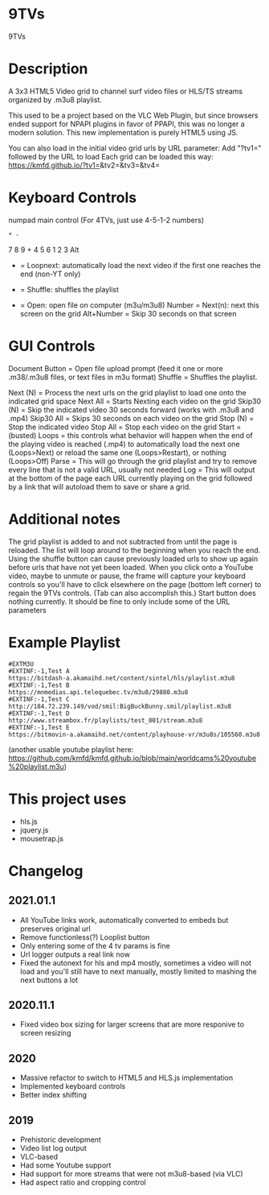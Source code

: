 # 9TVs
9TVs


# Description
A 3x3 HTML5 Video grid to channel surf video files or HLS/TS streams organized by .m3u8 playlist.

This used to be a project based on the VLC Web Plugin, but since browsers ended support for NPAPI plugins in favor of PPAPI, this was no longer a modern solution.
This new implementation is purely HTML5 using JS.

You can also load in the initial video grid urls by URL parameter:
Add "?tv1=" followed by the URL to load
Each grid can be loaded this way:
https://kmfd.github.io/?tv1=<URL1>&tv2=<URL2>&tv3=<URL3>&tv4=<URL4>


# Keyboard Controls

numpad main control
(For 4TVs, just use 4-5-1-2 numbers)

    * -
7 8 9 +
4 5 6
1 2 3
Alt

* = Loopnext: automatically load the next video if the first one reaches the end (non-YT only)
- = Shuffle: shuffles the playlist
+ = Open: open file on computer (m3u/m3u8)
Number = Next(n): next this screen on the grid
Alt+Number = Skip 30 seconds on that screen


# GUI Controls

Document Button = Open file upload prompt (feed it one or more .m38/.m3u8 files, or text files in m3u format)
Shuffle = Shuffles the playlist.

Next (N) = Process the next urls on the grid playlist to load one onto the indicated grid space
Next All = Starts Nexting each video on the grid
Skip30 (N) = Skip the indicated video 30 seconds forward (works with .m3u8 and .mp4)
Skip30 All = Skips 30 seconds on each video on the grid
Stop (N) = Stop the indicated video
Stop All = Stop each video on the grid
Start = (busted)
Loops = this controls what behavior will happen when the end of the playing video is reached (.mp4) to automatically load the next one (Loops>Next) or reload the same one (Loops>Restart), or nothing (Loops>Off)
Parse = This will go through the grid playlist and try to remove every line that is not a valid URL, usually not needed
Log = This will output at the bottom of the page each URL currently playing on the grid followed by a link that will autoload them to save or share a grid.


# Additional notes
The grid playlist is added to and not subtracted from until the page is reloaded.
The list will loop around to the beginning when you reach the end.
Using the shuffle button can cause previously loaded urls to show up again before urls that have not yet been loaded.
When you click onto a YouTube video, maybe to unmute or pause, the frame will capture your keyboard controls so you'll have to click elsewhere on the page (bottom left corner) to regain the 9TVs controls. (Tab can also accomplish this.)
Start button does nothing currently.
It should be fine to only include some of the URL parameters




# Example Playlist

```
#EXTM3U
#EXTINF:-1,Test A
https://bitdash-a.akamaihd.net/content/sintel/hls/playlist.m3u8
#EXTINF:-1,Test B
https://mnmedias.api.telequebec.tv/m3u8/29880.m3u8
#EXTINF:-1,Test C
http://184.72.239.149/vod/smil:BigBuckBunny.smil/playlist.m3u8
#EXTINF:-1,Test D
http://www.streambox.fr/playlists/test_001/stream.m3u8
#EXTINF:-1,Test E
https://bitmovin-a.akamaihd.net/content/playhouse-vr/m3u8s/105560.m3u8
```
(another usable youtube playlist here: https://github.com/kmfd/kmfd.github.io/blob/main/worldcams%20youtube%20playlist.m3u)


# This project uses
* hls.js
* jquery.js
* mousetrap.js


# Changelog

## 2021.01.1
* All YouTube links work, automatically converted to embeds but preserves original url
* Remove functionless(?) Looplist button
* Only entering some of the 4 tv params is fine
* Url logger outputs a real link now
* Fixed the autonext for hls and mp4 mostly, sometimes a video will not load and you'll still have to next manually, mostly limited to mashing the next buttons a lot

## 2020.11.1
* Fixed video box sizing for larger screens that are more responive to screen resizing

## 2020
* Massive refactor to switch to HTML5 and HLS.js implementation
* Implemented keyboard controls
* Better index shifting

## 2019
* Prehistoric development
* Video list log output
* VLC-based
* Had some Youtube support
* Had support for more streams that were not m3u8-based (via VLC)
* Had aspect ratio and cropping control
